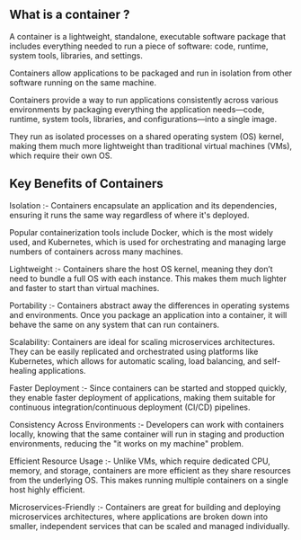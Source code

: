 ## What is a container ?


A container is a lightweight, standalone, executable software package that includes everything needed to run a piece of software: code, runtime, system tools, libraries, and settings. 

Containers allow applications to be packaged and run in isolation from other software running on the same machine.

Containers provide a way to run applications consistently across various environments by packaging everything the application needs—code, runtime, system tools, libraries, and configurations—into a single image. 

They run as isolated processes on a shared operating system (OS) kernel, making them much more lightweight than traditional virtual machines (VMs), which require their own OS.

## Key Benefits of Containers


Isolation :- Containers encapsulate an application and its dependencies, ensuring it runs the same way regardless of where it's deployed.

Popular containerization tools include Docker, which is the most widely used, and Kubernetes, which is used for orchestrating and managing large numbers of containers across many machines.

Lightweight :- Containers share the host OS kernel, meaning they don’t need to bundle a full OS with each instance. This makes them much lighter and faster to start than virtual machines.

Portability :- Containers abstract away the differences in operating systems and environments. Once you package an application into a container, it will behave the same on any system that can run containers.

Scalability: Containers are ideal for scaling microservices architectures. They can be easily replicated and orchestrated using platforms like Kubernetes, which allows for automatic scaling, load balancing, and self-healing applications.

Faster Deployment :- Since containers can be started and stopped quickly, they enable faster deployment of applications, making them suitable for continuous integration/continuous deployment (CI/CD) pipelines.

Consistency Across Environments :- Developers can work with containers locally, knowing that the same container will run in staging and production environments, reducing the "it works on my machine" problem.

Efficient Resource Usage :- Unlike VMs, which require dedicated CPU, memory, and storage, containers are more efficient as they share resources from the underlying OS. This makes running multiple containers on a single host highly efficient.

Microservices-Friendly :- Containers are great for building and deploying microservices architectures, where applications are broken down into smaller, independent services that can be scaled and managed individually.
